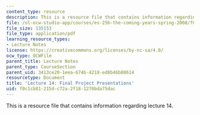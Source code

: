 ```yaml
---
content_type: resource
description: This is a resource file that contains information regarding lecture 14.
file: /ol-ocw-studio-app/courses/es-256-the-coming-years-spring-2008/f0c1cb81215dc72a2f181270bda75dac_MITES_256S08_Lec14.pdf
file_size: 135153
file_type: application/pdf
learning_resource_types:
- Lecture Notes
license: https://creativecommons.org/licenses/by-nc-sa/4.0/
ocw_type: OCWFile
parent_title: Lecture Notes
parent_type: CourseSection
parent_uid: 3413ce20-1eea-674b-4218-ed8b46b80614
resourcetype: Document
title: 'Lecture 14: Final Project Presentations'
uid: f0c1cb81-215d-c72a-2f18-1270bda75dac
---
```

This is a resource file that contains information regarding lecture 14.
